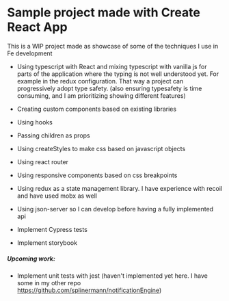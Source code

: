 # Sample project made with Create React App

This is a WIP project made as showcase of some of the techniques I use in Fe development

- Using typescript with React and mixing typescript with vanilla js for parts of the application where the typing is not well understood yet. For example in the redux configuration. That way a project can progressively adopt type safety.
  (also ensuring typesafety is time consuming, and I am prioritizing showing different features)

- Creating custom components based on existing libraries

- Using hooks

- Passing children as props

- Using createStyles to make css based on javascript objects

- Using react router

- Using responsive components based on css breakpoints

- Using redux as a state management library. I have experience with recoil and have used mobx as well

- Using json-server so I can develop before having a fully implemented api

- Implement Cypress tests

- Implement storybook

##### Upcoming work:

- Implement unit tests with jest
  (haven't implemented yet here. I have some in my other repo https://github.com/splinermann/notificationEngine)
